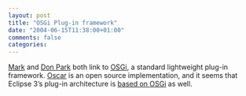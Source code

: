 ```yaml
---
layout: post
title: "OSGi Plug-in framework"
date: "2004-06-15T11:38:00+01:00"
comments: false
categories: 
---
```


<p><a href="http://www.markbaker.ca/2002/09/Blog/2004/06/15#deliciousdistobj.Don_Park_s_Dail..._OSGi">Mark</a> and <a href="http://www.docuverse.com/blog/donpark/EntryViewPage.aspx?guid=7fd2dbc1-f24d-4b0f-b2c1-4ac2105d8d82">Don Park</a> both link to <a href="http://www.osgi.org/">OSGi</a>, a standard lightweight plug-in framework. <a href="http://oscar.objectweb.org/">Oscar</a> is an open source implementation, and it seems that Eclipse 3&#8217;s plug-in architecture is <a href="http://www.aqute.biz/eclipse.html">based on OSGi</a> as well.</p>


